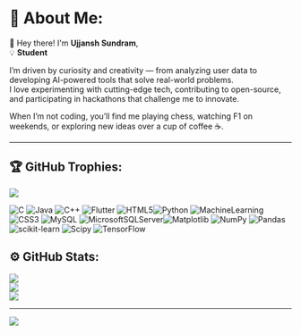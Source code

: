 # 💫 About Me:
👋 Hey there! I'm **Ujjansh Sundram**,  
💡 **Student**

I’m driven by curiosity and creativity — from analyzing user data to developing AI-powered tools that solve real-world problems.  
I love experimenting with cutting-edge tech, contributing to open-source, and participating in hackathons that challenge me to innovate.

When I’m not coding, you’ll find me playing chess, watching F1 on weekends, or exploring new ideas over a cup of coffee ☕.

---

## 🏆 GitHub Trophies:
![](https://github-profile-trophy.vercel.app/?username=Ujjansh05&theme=radical&no-frame=false&no-bg=false&margin-w=4)




![C](https://img.shields.io/badge/c-%2300599C.svg?style=for-the-badge&logo=c&logoColor=white) ![Java](https://img.shields.io/badge/c%23-%23239120.svg?style=for-the-badge&logo=csharp&logoColor=white) ![C++](https://img.shields.io/badge/c++-%2300599C.svg?style=for-the-badge&logo=c%2B%2B&logoColor=white) ![Flutter](https://img.shields.io/badge/dart-%230175C2.svg?style=for-the-badge&logo=dart&logoColor=white) ![HTML5](https://img.shields.io/badge/html5-%23E34F26.svg?style=for-the-badge&logo=html5&logoColor=white)![Python](https://img.shields.io/badge/python-3670A0?style=for-the-badge&logo=python&logoColor=ffdd54) ![MachineLearning](https://img.shields.io/badge/Windows%20Terminal-%234D4D4D.svg?style=for-the-badge&logo=windows-terminal&logoColor=white) ![CSS3](https://img.shields.io/badge/css3-%231572B6.svg?style=for-the-badge&logo=css3&logoColor=white) ![MySQL](https://img.shields.io/badge/Qt-%23217346.svg?style=for-the-badge&logo=Qt&logoColor=white) ![MicrosoftSQLServer](https://img.shields.io/badge/Microsoft%20SQL%20Server-CC2927?style=for-the-badge&logo=microsoft%20sql%20server&logoColor=white)![Matplotlib](https://img.shields.io/badge/Matplotlib-%23ffffff.svg?style=for-the-badge&logo=Matplotlib&logoColor=black) ![NumPy](https://img.shields.io/badge/numpy-%23013243.svg?style=for-the-badge&logo=numpy&logoColor=white) ![Pandas](https://img.shields.io/badge/pandas-%23150458.svg?style=for-the-badge&logo=pandas&logoColor=white) ![scikit-learn](https://img.shields.io/badge/scikit--learn-%23F7931E.svg?style=for-the-badge&logo=scikit-learn&logoColor=white) ![Scipy](https://img.shields.io/badge/SciPy-%230C55A5.svg?style=for-the-badge&logo=scipy&logoColor=%white) ![TensorFlow](https://img.shields.io/badge/TensorFlow-%23FF6F00.svg?style=for-the-badge&logo=TensorFlow&logoColor=white) 


## ⚙️ GitHub Stats:
![](https://github-readme-stats.vercel.app/api?username=Ujjansh05&theme=dark&hide_border=false&include_all_commits=true&count_private=true)<br/>
![](https://github-readme-streak-stats.herokuapp.com/?user=Ujjansh05&theme=dark&hide_border=false)<br/>
![](https://github-readme-stats.vercel.app/api/top-langs/?username=Ujjansh05&theme=dark&hide_border=false&layout=compact)

---


[![](https://visitcount.itsvg.in/api?id=Ujjansh05&icon=0&color=1)](https://visitcount.itsvg.in)


